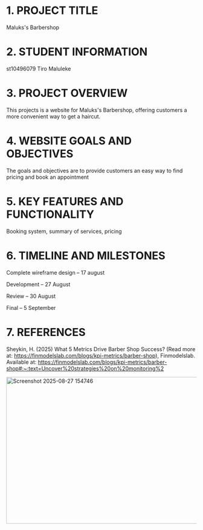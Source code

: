 # 1. PROJECT TITLE
Maluks's Barbershop
# 2. STUDENT INFORMATION
st10496079
Tiro Maluleke
# 3. PROJECT OVERVIEW
This projects is a website for Maluks's Barbershop, offering customers a more convenient way to get a haircut.
# 4. WEBSITE GOALS AND OBJECTIVES
The goals and objectives are to provide customers an easy way to find pricing and book an appointment
# 5. KEY FEATURES AND FUNCTIONALITY
Booking system, summary of services, pricing
# 6. TIMELINE AND MILESTONES
Complete wireframe design – 17 august 

Development – 27 August 

Review – 30 August 

Final – 5 September
# 7. REFERENCES
Sheykin, H. (2025) What 5 Metrics Drive Barber Shop Success? (Read more at: https://finmodelslab.com/blogs/kpi-metrics/barber-shop), Finmodelslab. Available at: https://finmodelslab.com/blogs/kpi-metrics/barber-shop#:~:text=Uncover%20strategies%20on%20monitoring%2 

<img width="931" height="387" alt="Screenshot 2025-08-27 154746" src="https://github.com/user-attachments/assets/475e38d0-940b-4d9b-be3d-a2275c883027" />
